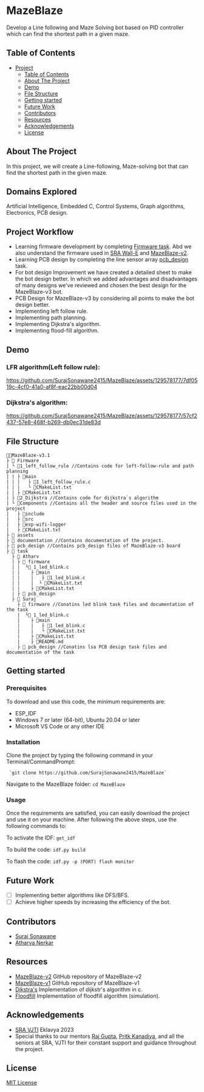 # MazeBlaze
Develop a Line following and Maze Solving bot based on PID controller which can find the shortest path in a given maze.

## Table of Contents

- [Project](#project)
   - [Table of Contents](#table-of-contents)
   - [About The Project](#about-the-project)
   - [Demo](#demo)
   - [File Structure](#file-structure)
   - [Getting started](#getting-started)
   - [Future Work](#future-work)
   - [Contributors](#contributors)
   - [Resources](#resources)
   - [Acknowledgements](#acknowledgements)
   - [License](#license)

## About The Project
In this project, we will create a Line-following, Maze-solving bot that can find the shortest path in the given maze.

## Domains Explored
Artificial Intelligence, Embedded C, Control Systems, Graph algorithms, Electronics, PCB design.

## Project Workflow
- Learning firmware development by completing [Firmware task](https://github.com/SurajSonawane2415/MazeBlaze/tree/main/task/suraj/firmware). Abd we also understand the firmware used in [SRA Wall-E](https://github.com/SRA-VJTI/Wall-E) and [MazeBlaze-v2](https://github.com/PritK99/MazeBlaze).
- Learning PCB design by completing the line sensor array [pcb_design](https://github.com/SurajSonawane2415/MazeBlaze/tree/main/task/suraj/pcb%20design) task.   
- For bot design Improvement we have created a detailed sheet to make the bot design better. In which we added advantages and disadvantages of many designs we've reviewed and chosen the best design for the MazeBlaze-v3 bot.
- PCB Design for MazeBlaze-v3 by considering all points to make the bot design better.
- Implementing left follow rule.
- Implementing path planning.
- Implementing Dijkstra's algorithm.
- Implementing flood-fill algorithm.
  
## Demo
### LFR algorithm(Left follow rule):

https://github.com/SurajSonawane2415/MazeBlaze/assets/129578177/7df0519c-4cf0-41a0-af8f-eac22bb00d04

### Dijkstra's algorithm:

https://github.com/SurajSonawane2415/MazeBlaze/assets/129578177/57cf2437-57e8-468f-b269-db0ec31de83d

## File Structure


```
👨‍💻MazeBlaze-v3.1
├ 📂 Firmware
| └ 📂1_left_follow_rule //Contains code for left-follow-rule and path planning
| | ├ 📂main
| | |   ├ 📄1_left_follow_rule.c
| | |   └ 📄CMakeList.txt
| | ├ 📄CMakeList.txt
| ├ 📂2_Dijkstra //Contains code for dijkstra`s algorithm   
| └ 📂Components //Contains all the header and source files used in the project
|   ├ 📂include
|   ├ 📂src
|   ├ 📂esp-wifi-logger
|   ├ 📄CMakeList.txt
├ 📂 assets
├ 📂 documentation //Contains documentation of the project.
├ 📂 pcb_design //Contains pcb_design files of MazeBlaze-v3 board
├ 📂 task
  ├ 📂 Atharv
  | ├ 📂 firmware 
  | |  └📂 1_led_blink.c
  | |    ├ 📂main
  | |    |   ├ 📄1_led_blink.c
  | |    |  └ 📄CMakeList.txt
  | |    ├ 📄CMakeList.txt
  | ├ 📂 pcb_design
  ├ 📂 Suraj
    ├ 📂 firmware //Conatins led blink task files and documentation of the task
    |  └📂 1_led_blink.c 
    |    ├ 📂main
    |    |   ├ 📄1_led_blink.c
    |    |   └ 📄CMakeList.txt
    |    ├ 📄CMakeList.txt
    |    ├ 📄README.md
    ├ 📂 pcb_design //Conatins lsa PCB design task files and documentation of the task
```
## Getting started
### Prerequisites
To download and use this code, the minimum requirements are:
- ESP_IDF
- Windows 7 or later (64-bit), Ubuntu 20.04 or later
- Microsoft VS Code or any other IDE

### Installation
Clone the project by typing the following command in your Terminal/CommandPrompt:
      
     `git clone https://github.com/SurajSonawane2415/MazeBlaze`

Navigate to the MazeBlaze folder:
`cd MazeBlaze`

### Usage

Once the requirements are satisfied, you can easily download the project and use it on your machine. After following the above steps, use the following commands to:

To activate the IDF:
`get_idf`

To build the code:
`idf.py build`

To flash the code:
`idf.py -p (PORT) flash monitor`

## Future Work
- [ ] Implementing better algorithms like DFS/BFS.
- [ ] Achieve higher speeds by increasing the efficiency of the bot.

## Contributors
- [Suraj Sonawane](https://github.com/SurajSonawane2415)
- [Atharva Nerkar](https://github.com/ARN1954)

## Resources
- [MazeBlaze-v2](https://github.com/PritK99/MazeBlaze) GitHub repository of MazeBlaze-v2 
- [MazeBlaze-v1](https://github.com/ChinmayLonkar/MAZEBLAZE) GitHub repository of MazeBlaze-v1
- [Dikstra's](https://www-geeksforgeeks-org.cdn.ampproject.org/v/s/www.geeksforgeeks.org/printing-paths-dijkstras-shortest-path-algorithm/amp/?usqp=mq331AQIUAKwASCAAgM%3D&amp_js_v=a9&amp_gsa=1#referrer=https%3A%2F%2Fwww.google.com&csi=1&ampshare=https%3A%2F%2Fwww.geeksforgeeks.org%2Fprinting-paths-dijkstras-shortest-path-algorithm%2Famp%2F%23referrer%3Dhttps%253A%252F%252Fwww.google.com%26csi%3D1%26ampshare%3Dhttps%253A%252F%252Fwww.geeksforgeeks.org%252Fprinting-paths-dijkstras-shortest-path-algorithm%252F) Implementation of dijkstr's algorithm in c.
- [Floodfill](https://github.com/Isuru-Dissanayake/piccola) Implementation of floodfill algorithm (simulation).

## Acknowledgements 
- [SRA VJTI](https://sravjti.in/) Eklavya 2023
- Special thanks to our mentors [Raj Gupta](https://github.com/RajGupta17), [Pritk Kanadiya](https://github.com/PritK99), and all the seniors at SRA, VJTI for their constant support and guidance throughout the project.

## License
[MIT License](https://opensource.org/license/mit/)
